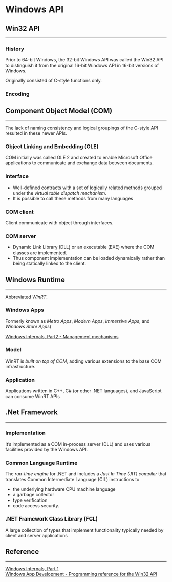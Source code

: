 # Windows API
## Win32 API
---
### History
Prior to 64-bit Windows, the 32-bit Windows API was called the Win32 API to distinguish it from the original 16-bit Windows API in 16-bit versions of Windows.

Originally consisted of C-style functions only.

### Encoding

## Component Object Model (COM)
---
The lack of naming consistency and logical groupings of the C-style API resulted in these newer APIs.

### Object Linking and Embedding (OLE)
COM initially was called OLE 2 and created to enable Microsoft Office applications to communicate and exchange data between documents.

### Interface
- Well-defined contracts with a set of logically related methods grouped under the *virtual table dispatch mechanism*.
- It is possible to call these methods from many languages
 
### COM client
Client communicate with object through interfaces.

### COM server
- Dynamic Link Library (DLL) or an executable (EXE) where the COM classes are implemented.
- Thus component implementation can be loaded dynamically rather than being statically linked to the client.

## Windows Runtime
---
Abbreviated *WinRT*.

### Windows Apps
Formerly known as _Metro Apps_, _Modern Apps_, _Immersive Apps_, and _Windows Store Apps_)

[Windows Internals, Part2 - Management mechanisms]()  

### Model
WinRT is *built on top of COM*, adding various extensions to the base COM infrastructure.

### Application
Applications written in C++, C# (or other .NET languages), and JavaScript can consume WinRT APIs

## .Net Framework
---
### Implementation
It’s implemented as a COM in-process server (DLL) and uses various facilities provided by the Windows API.

### Common Language Runtime
The *run-time engine* for .NET and includes a *Just In Time (JIT) compiler* that translates Common Intermediate Language (CIL) instructions to
- the underlying hardware CPU machine language
- a garbage collector
- type verification
- code access security.

###  .NET Framework Class Library (FCL)
A large collection of types that implement functionality typically needed by client and server applications

## Reference
---
[Windows Internals, Part 1](https://learning.oreilly.com/library/view/windows-internals-part/9780133986471/ch01.html#ch01lev2sec)  
[Windows App Development - Programming reference for the Win32 API](https://learn.microsoft.com/en-us/windows/win32/api/)  